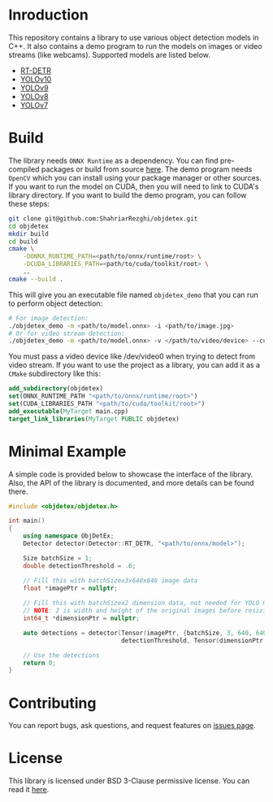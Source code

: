 # Inroduction
This repository contains a library to use various object detection models in C++. It also contains a demo program to run the models on images or video streams (like webcams). Supported models are listed below.

+ [RT-DETR](https://github.com/lyuwenyu/RT-DETR)
+ [YOLOv10](https://github.com/THU-MIG/yolov10)
+ [YOLOv9](https://github.com/WongKinYiu/yolov9)
+ [YOLOv8](https://github.com/ultralytics/ultralytics)
+ [YOLOv7](https://github.com/WongKinYiu/yolov7)

# Build
The library needs `ONNX Runtime` as a dependency. You can find pre-compiled packages or build from source [here](https://github.com/microsoft/onnxruntime). The demo program needs `OpenCV` which you can install using your package manager or other sources. If you want to run the model on CUDA, then you will need to link to CUDA's library directory. If you want to build the demo program, you can follow these steps:

``` bash
git clone git@github.com:ShahriarRezghi/objdetex.git
cd objdetex
mkdir build
cd build
cmake \
    -DONNX_RUNTIME_PATH=<path/to/onnx/runtime/root> \
    -DCUDA_LIBRARIES_PATH=<path/to/cuda/toolkit/root> \
    ..
cmake --build .
```

This will give you an executable file named `objdetex_demo` that you can run to perform object detection:

``` bash
# For image detection:
./objdetex_demo -m <path/to/model.onnx> -i <path/to/image.jpg>
# Or for video stream detection:
./objdetex_demo -m <path/to/model.onnx> -v </path/to/video/device> --cuda 0
```

You must pass a video device like /dev/video0 when trying to detect from video stream. If you want to use the project as a library, you can add it as a `CMake` subdirectory like this:

``` cmake
add_subdirectory(objdetex)
set(ONNX_RUNTIME_PATH "<path/to/onnx/runtime/root>")
set(CUDA_LIBRARIES_PATH "<path/to/cuda/toolkit/root>")
add_executable(MyTarget main.cpp)
target_link_libraries(MyTarget PUBLIC objdetex)
```

# Minimal Example
A simple code is provided below to showcase the interface of the library. Also, the API of the library is documented, and more details can be found there.

``` c++
#include <objdetex/objdetex.h>

int main()
{
    using namespace ObjDetEx;
    Detector detector(Detector::RT_DETR, "<path/to/onnx/model>");

    Size batchSize = 1;
    double detectionThreshold = .6;

    // Fill this with batchSizex3x640x640 image data
    float *imagePtr = nullptr;
    
    // Fill this with batchSizex2 dimension data, not needed for YOLO models
    // NOTE: 2 is width and height of the original images before resizing to 640x640
    int64_t *dimensionPtr = nullptr;

    auto detections = detector(Tensor(imagePtr, {batchSize, 3, 640, 640}),  //
                               detectionThreshold, Tensor(dimensionPtr, {batchSize, 2}));

    // Use the detections
    return 0;
}
```

# Contributing
You can report bugs, ask questions, and request features on [issues page](../../issues).

# License
This library is licensed under BSD 3-Clause permissive license. You can read it [here](LICENSE).
